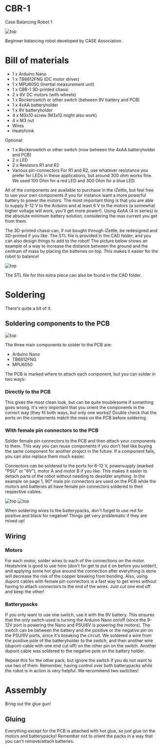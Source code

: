 # CBR-1
Case Balancing Robot 1

![top](https://raw.githubusercontent.com/CASE-Association/CBR-1/main/Pictures/IMG_20210428_215750.jpg)

Beginner balancing robot developed by CASE Association.

# Bill of materials
  - 1 x Arduino Nano
  - 1 x TB6612FNG (DC motor driver)
  - 1 x MPU6050 (Inertial measurement unit)
  - 1 x CBR-1 3D-printed chassi
  - 2 x 6V DC motors (with wheels)
  - 1 x Rockerswitch or other switch (between 9V battery and PCB)
  - 1 x 4xAA batteryholder
  - 1 x 9V batteryholder
  - 4 x M3x10 screw (M3x12 might also work)
  - 4 x M3 nut
  - Wires
  - Heatshrink

Optional:

  - 1 x Rockerswitch or other switch (now between the 4xAA batteryholder and PCB)
  - 2 x LED
  - 2 x Resistors R1 and R2
  - Various pin-connectors
For R1 and R2, use whatever resistance you prefer for LEDs in these applications, but around 300 ohm works fine. We used 100 Ohm for a red LED and 300 Ohm for a blue LED.

All of the components are available to purchase in the iZettle, but feel free to use your own components if you for instance want a more powerful battery to power the motors. The most important thing is that you are able to supply 9-12 V to the Arduino and at least 6 V to the motors (a somewhat higher voltage will work, you'll get more power!). Using 4xAA (4 in series) is the absolute minimum battery solution, considering the max current you get from them.


The 3D-printed chassi can, if not bought through iZettle, be redesigned and 3D-printed if you like. The STL file is provided in the CAD folder, and you can also design things to add to the robot! The picture below shows an example of a way to increase the distance between the ground and the centrum of mass by placing the batteries on top. This makes it easier for the robot to balance!

![top](https://raw.githubusercontent.com/CASE-Association/CBR-1/main/Pictures/Andreas%20dubbeldeckare.jpg)

The STL file for this extra piece can also be found in the CAD folder.

# Soldering
There's quite a bit of it.

## Soldering components to the PCB

![top](https://raw.githubusercontent.com/CASE-Association/CBR-1/main/Pictures/IMG_20210429_180747__01.jpg)

The three main components to solder to the PCB are:

  - Arduino Nano
  - TB6612FNG
  - MPU6050

The PCB is marked where to attach each component, but you can solder in two ways:

### Directly to the PCB
This gives the most clean look, but can be quite troublesome if something goes wrong. It's very important that you orient the components in the correct way (they fit both ways, but only one works)! Double check that the ports on the components match the ones on the PCB before soldering.

### With female pin connectors to the PCB
Solder female pin connectors to the PCB and then attach your components to them. This way you can reuse components if you don't feel like buying the same component for another project in the future. If a component fails, you can also replace them much easier.

Connectors can be soldered to the ports for 6-12 V, powersupply (marked "PSU" or "6V"), motor A and motor B if you like. This makes it easier to detach parts of the robot without needing to desolder anything. In the example on page 1, 90° male pin connectors are used on the PCB while the motors and batteries all have female pin connectors soldered to their respective cables.

![top](https://github.com/CASE-Association/CBR-1/blob/main/Pictures/90degreeConnectors.jpg)
![top](https://github.com/CASE-Association/CBR-1/blob/main/Pictures/4xAA.jpg)

When soldering wires to the batterypacks, don't forget to use red for positive and black for negative! Things get very problematic if they are mixed up!

## Wiring

### Motors
For each motor, solder wires to each of the connections on the motor. Heatshrink is good to use here (don't for get to put it on before you solder!), and applying some hot glue around the connection after everything is done will decrease the risk of the copper breaking from bending. Also, using dupont cables with female pin connectors is a fast way to get wires without having to attach connectors to the end of the wires. Just cut one end off and keep the other!

### Batterypacks
If you only want to use one switch, use it with the 9V battery. This ensures that the only switch used is turning the Arduino Nano on/off (since the 9-12V port is powering the Nano and PSU/6V is powering the motors).
The switch can be between the battery and the positive or the negative pin on the PSU/6V ports, since it's breaking the circuit. We soldered a wire from the positive pole of the batteryholder to the switch, and then another wire (dupont-cable with one end cut off) on the other pin on the switch. Another dupont cable was soldered to the negative pole on the battery holder.

Repeat this for the other pack, but ignore the switch if you do not want to use two of them. Remember, having control over both batterypacks while the robot is in action is very helpful. We recommend two switches!
# Assembly
Bring out the glue gun! 

## Gluing

Everything except for the PCB is attached with hot glue, so just glue on the motors and batterypacks! Remember not to orient the packs in a way that you can't remove/attach batteries.










